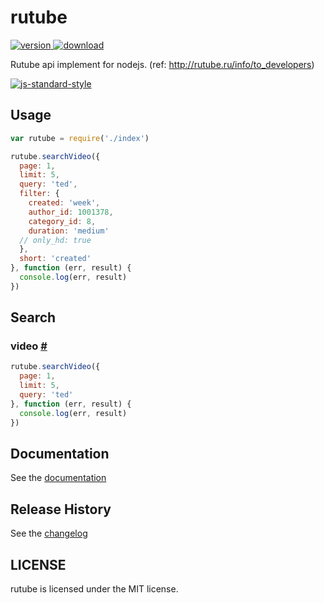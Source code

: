 # rutube

[![version](https://img.shields.io/npm/v/rutube.svg) ![download](https://img.shields.io/npm/dm/rutube.svg)](https://www.npmjs.com/package/rutube)

Rutube api implement for nodejs. (ref: http://rutube.ru/info/to_developers)

[![js-standard-style](https://cdn.rawgit.com/feross/standard/master/badge.svg)](https://github.com/feross/standard)

## Usage

```javascript
var rutube = require('./index')

rutube.searchVideo({
  page: 1,
  limit: 5,
  query: 'ted',
  filter: {
    created: 'week',
    author_id: 1001378,
    category_id: 8,
    duration: 'medium'
  // only_hd: true
  },
  short: 'created'
}, function (err, result) {
  console.log(err, result)
})

```

## Search
### video [#](documentation.md#Rutube+searchVideo)
```javascript
rutube.searchVideo({
  page: 1,
  limit: 5,
  query: 'ted'
}, function (err, result) {
  console.log(err, result)
})
```

## Documentation

See the [documentation](Documentation.md)

## Release History

See the [changelog](CHANGELOG.md)


## LICENSE

rutube is licensed under the MIT license.
